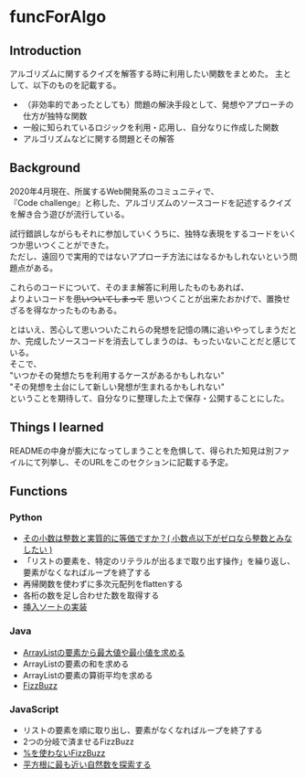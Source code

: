 # funcForAlgo

## Introduction

アルゴリズムに関するクイズを解答する時に利用したい関数をまとめた。
主として、以下のものを記載する。

-  （非効率的であったとしても）問題の解決手段として、発想やアプローチの仕方が独特な関数  
-  一般に知られているロジックを利用・応用し、自分なりに作成した関数
-  アルゴリズムなどに関する問題とその解答

## Background
2020年4月現在、所属するWeb開発系のコミュニティで、  
『Code challenge』と称した、アルゴリズムのソースコードを記述するクイズを解き合う遊びが流行している。  

試行錯誤しながらもそれに参加していくうちに、独特な表現をするコードをいくつか思いつくことができた。  
ただし、遠回りで実用的ではないアプローチ方法にはなるかもしれないという問題点がある。  
 

これらのコードについて、そのまま解答に利用したものもあれば、  
よりよいコードを~~思いついてしまって~~ 思いつくことが出来たおかげで、置換せざるを得なかったものもある。  

とはいえ、苦心して思いついたこれらの発想を記憶の隅に追いやってしまうだとか、完成したソースコードを消去してしまうのは、もったいないことだと感じている。  
そこで、  
"いつかその発想たちを利用するケースがあるかもしれない"  
"その発想を土台にして新しい発想が生まれるかもしれない"  
ということを期待して、自分なりに整理した上で保存・公開することにした。

## Things I learned
READMEの中身が膨大になってしまうことを危惧して、得られた知見は別ファイルにて列挙し、そのURLをこのセクションに記載する予定。

## Functions

### Python
- [その小数は整数と実質的に等価ですか？( 小数点以下がゼロなら整数とみなしたい )](py-thisFloatIsInt.md)
- 「リストの要素を、特定のリテラルが出るまで取り出す操作」を繰り返し、要素がなくなればループを終了する
- 再帰関数を使わずに多次元配列をflattenする
- 各桁の数を足し合わせた数を取得する
- [挿入ソートの実装](py-insertionSort.py)


### Java
-  [ArrayListの要素から最大値や最小値を求める](ja-searchMin-MAX.md)
-  ArrayListの要素の和を求める
-  ArrayListの要素の算術平均を求める
-  [FizzBuzz](ja-FizzBuzz.md)

### JavaScript
-  リストの要素を順に取り出し、要素がなくなればループを終了する
-  2つの分岐で済ませるFizzBuzz
-  [%を使わないFizzBuzz](js-FizzBuzzWithout%25.md)
-  [平方根に最も近い自然数を探索する](js-searchSqrt.md)
